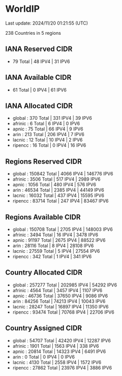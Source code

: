 # WorldIP

Last update: 2024/11/20 01:21:55 (UTC)

238 Countries in 5 regions

## IANA Reserved CIDR

- 79 Total | 48 IPV4 | 31 IPV6

## IANA Available CIDR

- 61 Total | 0 IPV4 | 61 IPV6

## IANA Allocated CIDR

- global : 370 Total | 331 IPV4 | 39 IPV6
- afrinic : 6 Total | 6 IPV4 | 0 IPV6
- apnic : 75 Total | 66 IPV4 | 9 IPV6
- arin : 213 Total | 206 IPV4 | 7 IPV6
- lacnic : 12 Total | 10 IPV4 | 2 IPV6
- ripencc : 16 Total | 0 IPV4 | 16 IPV6

## Regions Reserved CIDR

- global : 150842 Total | 4066 IPV4 | 146776 IPV6
- afrinic : 3506 Total | 517 IPV4 | 2989 IPV6
- apnic : 1056 Total | 480 IPV4 | 576 IPV6
- arin : 46534 Total | 2385 IPV4 | 44149 IPV6
- lacnic : 16032 Total | 437 IPV4 | 15595 IPV6
- ripencc : 83714 Total | 247 IPV4 | 83467 IPV6

## Regions Available CIDR

- global : 150708 Total | 2705 IPV4 | 148003 IPV6
- afrinic : 3494 Total | 16 IPV4 | 3478 IPV6
- apnic : 91197 Total | 2675 IPV4 | 88522 IPV6
- arin : 28116 Total | 8 IPV4 | 28108 IPV6
- lacnic : 27559 Total | 5 IPV4 | 27554 IPV6
- ripencc : 342 Total | 1 IPV4 | 341 IPV6

## Country Allocated CIDR

- global : 257277 Total | 202985 IPV4 | 54292 IPV6
- afrinic : 4564 Total | 3457 IPV4 | 1107 IPV6
- apnic : 46736 Total | 37650 IPV4 | 9086 IPV6
- arin : 84256 Total | 74213 IPV4 | 10043 IPV6
- lacnic : 28247 Total | 16897 IPV4 | 11350 IPV6
- ripencc : 93474 Total | 70768 IPV4 | 22706 IPV6

## Country Assigned CIDR

- global : 54707 Total | 42420 IPV4 | 12287 IPV6
- afrinic : 1901 Total | 1563 IPV4 | 338 IPV6
- apnic : 20814 Total | 14323 IPV4 | 6491 IPV6
- arin : 0 Total | 0 IPV4 | 0 IPV6
- lacnic : 4130 Total | 2558 IPV4 | 1572 IPV6
- ripencc : 27862 Total | 23976 IPV4 | 3886 IPV6
